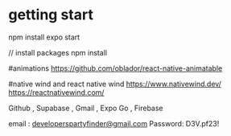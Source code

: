 # getting start 
npm install
expo start 

// install packages
npm install

#animations 
https://github.com/oblador/react-native-animatable

#native wind  and react native wind
https://www.nativewind.dev/
https://reactnativewind.com/
 

Github , Supabase , Gmail , Expo Go , Firebase 

email : developerspartyfinder@gmail.com
Password: D3V.pf23!
